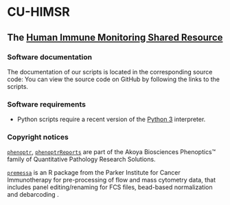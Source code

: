 # CU-HIMSR
## The [Human Immune Monitoring Shared Resource](https://medschool.cuanschutz.edu/immunology-immunotherapy/himsr)

### Software documentation
The documentation of our scripts is located in the corresponding source code: You can view the source code on GitHub by following the links to the scripts.

### Software requirements
* Python scripts require a recent version of the [Python 3](https://www.python.org/downloads/) interpreter.

### Copyright notices
[`phenoptr`](https://github.com/akoyabio/phenoptr), [`phenoptrReports`](https://github.com/akoyabio/phenoptrReports) are part of the Akoya Biosciences Phenoptics™ family of Quantitative Pathology Research Solutions.

[`premessa`](https://github.com/ParkerICI/premessa) is an R package from the Parker Institute for Cancer Immunotherapy for pre-processing of flow and mass cytometry data, that includes panel editing/renaming for FCS files, bead-based normalization and debarcoding .
